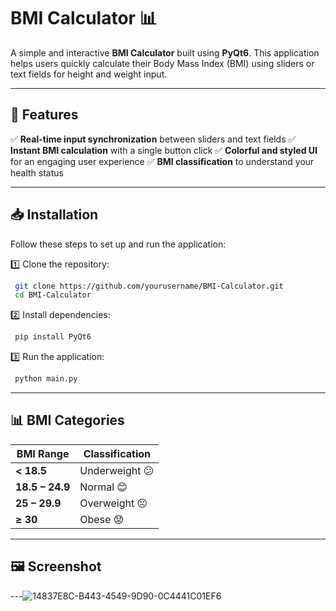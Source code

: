 # BMI Calculator 📊

A simple and interactive **BMI Calculator** built using **PyQt6**. This application helps users quickly calculate their Body Mass Index (BMI) using sliders or text fields for height and weight input.

---

## 🚀 Features
✅ **Real-time input synchronization** between sliders and text fields
✅ **Instant BMI calculation** with a single button click
✅ **Colorful and styled UI** for an engaging user experience
✅ **BMI classification** to understand your health status

---

## 📥 Installation
Follow these steps to set up and run the application:

1️⃣ Clone the repository:
```sh
 git clone https://github.com/yourusername/BMI-Calculator.git
 cd BMI-Calculator
```

2️⃣ Install dependencies:
```sh
 pip install PyQt6
```

3️⃣ Run the application:
```sh
 python main.py
```

---

## 📊 BMI Categories
| BMI Range         | Classification    |
|------------------|----------------|
| **< 18.5**       | Underweight 😕  |
| **18.5 – 24.9**  | Normal 😊       |
| **25 – 29.9**    | Overweight 😐    |
| **≥ 30**         | Obese 😟        |

---

## 🖼 Screenshot

---![14837E8C-B443-4549-9D90-0C4441C01EF6](https://github.com/user-attachments/assets/cbdb584f-6ff7-46f6-baad-c32e12847119)



